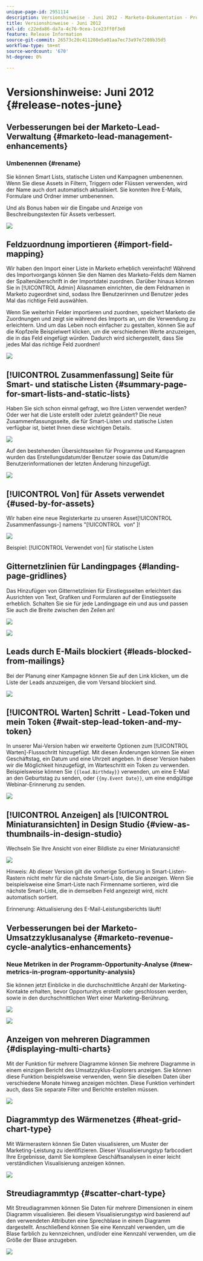 ```yaml
---
unique-page-id: 2951114
description: Versionshinweise - Juni 2012 - Marketo-Dokumentation - Produktdokumentation
title: Versionshinweise - Juni 2012
exl-id: c22eda86-da7a-4c76-9cea-1ce23ff0f3e8
feature: Release Information
source-git-commit: 26573c20c411208e5a01aa7ec73a97e7208b35d5
workflow-type: tm+mt
source-wordcount: '670'
ht-degree: 0%

---
```


# Versionshinweise: Juni 2012 {#release-notes-june}

## Verbesserungen bei der Marketo-Lead-Verwaltung {#marketo-lead-management-enhancements}

### Umbenennen {#rename}

Sie können Smart Lists, statische Listen und Kampagnen umbenennen. Wenn Sie diese Assets in Filtern, Triggern oder Flüssen verwenden, wird der Name auch dort automatisch aktualisiert. Sie konnten Ihre E-Mails, Formulare und Ordner immer umbenennen.

Und als Bonus haben wir die Eingabe und Anzeige von Beschreibungstexten für Assets verbessert.

![](assets/image2014-9-23-10-3a23-3a10.png)

## Feldzuordnung importieren {#import-field-mapping}

Wir haben den Import einer Liste in Marketo erheblich vereinfacht! Während des Importvorgangs können Sie den Namen des Marketo-Felds dem Namen der Spaltenüberschrift in der Importdatei zuordnen. Darüber hinaus können Sie in [!UICONTROL Admin] Aliasnamen einrichten, die dem Feldnamen in Marketo zugeordnet sind, sodass Ihre Benutzerinnen und Benutzer jedes Mal das richtige Feld auswählen.

Wenn Sie weiterhin Felder importieren und zuordnen, speichert Marketo die Zuordnungen und zeigt sie während des Imports an, um die Verwendung zu erleichtern. Und um das Leben noch einfacher zu gestalten, können Sie auf die Kopfzeile Beispielwert klicken, um die verschiedenen Werte anzuzeigen, die in das Feld eingefügt würden. Dadurch wird sichergestellt, dass Sie jedes Mal das richtige Feld zuordnen!

![](assets/image2014-9-23-10-3a23-3a27.png)

## [!UICONTROL Zusammenfassung] Seite für Smart- und statische Listen {#summary-page-for-smart-lists-and-static-lists}

Haben Sie sich schon einmal gefragt, wo Ihre Listen verwendet werden? Oder wer hat die Liste erstellt oder zuletzt geändert? Die neue Zusammenfassungsseite, die für Smart-Listen und statische Listen verfügbar ist, bietet Ihnen diese wichtigen Details.

![](assets/image2014-9-23-10-3a23-3a40.png)

Auf den bestehenden Übersichtsseiten für Programme und Kampagnen wurden das Erstellungsdatum/der Benutzer sowie das Datum/die Benutzerinformationen der letzten Änderung hinzugefügt.

![](assets/image2014-9-23-10-3a23-3a54.png)

## [!UICONTROL Von] für Assets verwendet {#used-by-for-assets}

Wir haben eine neue Registerkarte zu unseren Asset[!UICONTROL Zusammenfassungs-] namens &quot;[!UICONTROL &#x200B; von“ &#x200B;]!

![](assets/image2014-9-23-10-3a24-3a5.png)

Beispiel: [!UICONTROL Verwendet von] für statische Listen

## Gitternetzlinien für Landingpages {#landing-page-gridlines}

Das Hinzufügen von Gitternetzlinien für Einstiegsseiten erleichtert das Ausrichten von Text, Grafiken und Formularen auf der Einstiegsseite erheblich. Schalten Sie sie für jede Landingpage ein und aus und passen Sie auch die Breite zwischen den Zeilen an!

![](assets/image2014-9-23-10-3a24-3a19.png)

![](assets/image2014-9-23-10-3a24-3a33.png)

## Leads durch E-Mails blockiert {#leads-blocked-from-mailings}

Bei der Planung einer Kampagne können Sie auf den Link klicken, um die Liste der Leads anzuzeigen, die vom Versand blockiert sind.

![](assets/image2014-9-23-10-3a24-3a51.png)

## [!UICONTROL Warten] Schritt - Lead-Token und mein Token {#wait-step-lead-token-and-my-token}

In unserer Mai-Version haben wir erweiterte Optionen zum [!UICONTROL Warten]-Flussschritt hinzugefügt. Mit diesen Änderungen können Sie einen Geschäftstag, ein Datum und eine Uhrzeit angeben. In dieser Version haben wir die Möglichkeit hinzugefügt, im Warteschritt ein Token zu verwenden. Beispielsweise können Sie `{{lead.Birthday}}` verwenden, um eine E-Mail an den Geburtstag zu senden, oder `{{my.Event Date}}`, um eine endgültige Webinar-Erinnerung zu senden.

![](assets/image2014-9-23-10-3a25-3a57.png)

## [!UICONTROL Anzeigen] als [!UICONTROL Miniaturansichten] in Design Studio {#view-as-thumbnails-in-design-studio}

Wechseln Sie Ihre Ansicht von einer Bildliste zu einer Miniaturansicht!

![](assets/image2014-9-23-10-3a26-3a13.png)

Hinweis: Ab dieser Version gilt die vorherige Sortierung in Smart-Listen-Rastern nicht mehr für die nächste Smart-Liste, die Sie anzeigen. Wenn Sie beispielsweise eine Smart-Liste nach Firmenname sortieren, wird die nächste Smart-Liste, die in demselben Feld angezeigt wird, nicht automatisch sortiert.

Erinnerung: Aktualisierung des E-Mail-Leistungsberichts läuft!

## Verbesserungen bei der Marketo-Umsatzzyklusanalyse {#marketo-revenue-cycle-analytics-enhancements}

### Neue Metriken in der Programm-Opportunity-Analyse  {#new-metrics-in-program-opportunity-analysis}

Sie können jetzt Einblicke in die durchschnittliche Anzahl der Marketing-Kontakte erhalten, bevor Opportunitys erstellt oder geschlossen werden, sowie in den durchschnittlichen Wert einer Marketing-Berührung.

![](assets/image2014-9-23-10-3a26-3a30.png)

![](assets/image2014-9-23-10-3a26-3a41.png)

## Anzeigen von mehreren Diagrammen {#displaying-multi-charts}

Mit der Funktion für mehrere Diagramme können Sie mehrere Diagramme in einem einzigen Bericht des Umsatzzyklus-Explorers anzeigen. Sie können diese Funktion beispielsweise verwenden, wenn Sie dieselben Daten über verschiedene Monate hinweg anzeigen möchten. Diese Funktion verhindert auch, dass Sie separate Filter und Berichte erstellen müssen.

![](assets/image2014-9-23-10-3a27-3a41.png)

## Diagrammtyp des Wärmenetzes  {#heat-grid-chart-type}

Mit Wärmerastern können Sie Daten visualisieren, um Muster der Marketing-Leistung zu identifizieren. Dieser Visualisierungstyp farbcodiert Ihre Ergebnisse, damit Sie komplexe Geschäftsanalysen in einer leicht verständlichen Visualisierung anzeigen können.

![](assets/image2014-9-23-10-3a28-3a21.png)

## Streudiagrammtyp  {#scatter-chart-type}

Mit Streudiagrammen können Sie Daten für mehrere Dimensionen in einem Diagramm visualisieren. Bei diesem Visualisierungstyp wird basierend auf den verwendeten Attributen eine Sprechblase in einem Diagramm dargestellt. Anschließend können Sie eine Kennzahl verwenden, um die Blase farblich zu kennzeichnen, und/oder eine Kennzahl verwenden, um die Größe der Blase anzugeben.

![](assets/image2014-9-23-10-3a29-3a7.png)
